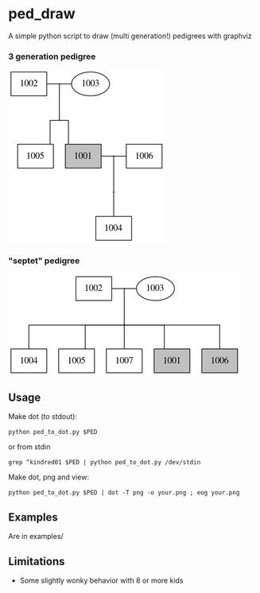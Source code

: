 # ped_draw
A simple python script to draw (multi generation!) pedigrees with graphviz

### 3 generation pedigree
![3gen.png](examples/images/3gen.png "3gen.png")

### "septet" pedigree
![septet.png](examples/images/septet.png "septet.png")

## Usage
Make dot (to stdout):
```
python ped_to_dot.py $PED
```
or from stdin

```
grep ^kindred01 $PED | python ped_to_dot.py /dev/stdin
```

Make dot, png and view:
```
python ped_to_dot.py $PED | dot -T png -o your.png ; eog your.png
```

## Examples
Are in examples/

## Limitations
- Some slightly wonky behavior with 8 or more kids
